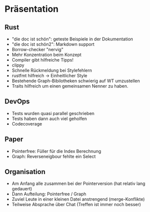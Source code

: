 # Präsentation

## Rust
- "die doc ist schön": geteste Beispiele in der Dokumentation
- "die doc ist schön2": Markdown support
- Borrow-checker "nervig"
- Mehr Konzentration beim Konzept
- Compiler gibt hilfreiche Tipps!
- clippy
- Schnelle Rückmeldung bei Stylefehlern
- rustfmt hilfreich → Einheitlicher Style
- Bestehende Graph-Bibilotheken schwierig auf WT umzustellen
- Traits hilfreich um einen gemeinsamen Nenner zu haben.

## DevOps
- Tests wurden quasi parallel geschrieben
- Tests haben dann auch viel geholfen
- Codecoverage

## Paper
- Pointerfree: Füller für die Index Berechnung
- Graph: Reverseneigbour fehlte ein Select

## Organisation
- Am Anfang alle zusammen bei der Pointerversion (hat relativ lang gedauert)
- Dann Aufteilung: Pointerfree / Graph
- Zuviel Leute in einer kleinen Datei anstrengend (merge-Konflikte)
- Teilweise Absprache über Chat (Treffen ist immer noch besser)
